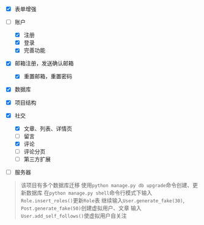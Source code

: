 - [x] 表单增强
- [ ] 账户
    - [x] 注册
    - [x] 登录
    - [x] 完善功能
- [x] 邮箱注册，发送确认邮箱
    - [x] 重置邮箱，重置密码
- [x] 数据库
- [x] 项目结构
- [x] 社交
    - [x] 文章、列表、详情页
    - [ ] 留言
    - [x] 评论
    - [ ] 评论分页
    - [ ] 第三方扩展
- [ ] 服务器


> 该项目有多个数据库迁移
> 使用`python manage.py db upgrade`命令创建、更新数据库
> 在`python manage.py shell`命令行模式下输入`Role.insert_roles()`更新`Role`表
> 继续输入`User.generate_fake(30)`, `Post.generate_fake(50)`创建虚拟用户、文章
> 输入`User.add_self_follows()`使虚拟用户自关注

